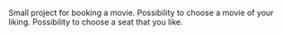 Small project for booking a movie.
Possibility to choose a movie of your liking.
Possibility to choose a seat that you like.
